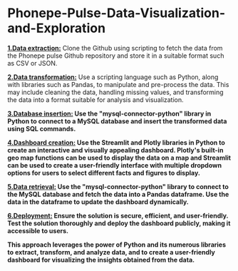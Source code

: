# Phonepe-Pulse-Data-Visualization-and-Exploration

<b><u>1.Data extraction:</b></u> Clone the Github using scripting to fetch the data from the Phonepe pulse Github repository and store it in a suitable format such as CSV or JSON.

<u><b>2.Data transformation:</b></u> Use a scripting language such as Python, along with libraries such as Pandas, to manipulate and pre-process the data. This may include cleaning the data, handling missing values, and transforming the data into a format suitable for analysis and visualization.

<u><b>3.Database insertion:<b></u> Use the "mysql-connector-python" library in Python to connect to a MySQL database and insert the transformed data using SQL commands.

<u><b>4.Dashboard creation:</b></u> Use the Streamlit and Plotly libraries in Python to create an interactive and visually appealing dashboard. Plotly's built-in geo map functions can be used to display the data on a map and Streamlit can be used to create a user-friendly interface with multiple dropdown options for users to select different facts and figures to display.

<u><b>5.Data retrieval:</u></b> Use the "mysql-connector-python" library to connect to the MySQL database and fetch the data into a Pandas dataframe. Use the data in the dataframe to update the dashboard dynamically.

<u><b>6.Deployment:</u></b> Ensure the solution is secure, efficient, and user-friendly. Test the solution thoroughly and deploy the dashboard publicly, making it accessible to users.

This approach leverages the power of Python and its numerous libraries to extract, transform, and analyze data, and to create a user-friendly dashboard for visualizing the insights obtained from the data.
